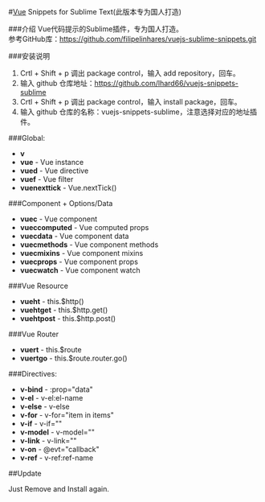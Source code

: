 #[Vue](http:www.vuejs.org) Snippets for Sublime Text(此版本专为国人打造)

###介绍
Vue代码提示的Sublime插件，专为国人打造。  
参考GitHub库：https://github.com/filipelinhares/vuejs-sublime-snippets.git  

###安装说明
1. Crtl + Shift + p 调出 package control，输入 add repository，回车。  
2. 输入 github 仓库地址：https://github.com/lhard66/vuejs-snippets-sublime  
3. Crtl + Shift + p 调出 package control，输入 install package，回车。  
4. 输入 github 仓库的名称：vuejs-snippets-sublime，注意选择对应的地址插件。  

###Global:

* **v**
* **vue** - Vue instance
* **vued** - Vue directive
* **vuef** - Vue filter
* **vuenexttick** - Vue.nextTick()

###Component + Options/Data

* **vuec** - Vue component
* **vueccomputed** - Vue computed props
* **vuecdata** - Vue component data
* **vuecmethods** - Vue component methods
* **vuecmixins** - Vue component mixins
* **vuecprops** - Vue component props
* **vuecwatch** - Vue component watch

###Vue Resource

* **vueht** - this.$http()
* **vuehtget** - this.$http.get()
* **vuehtpost** - this.$http.post()

###Vue Router
* **vuert** - this.$route
* **vuertgo** - this.$route.router.go()

###Directives:

* **v-bind** - :prop="data"
* **v-el** - v-el:el-name
* **v-else** - v-else
* **v-for** - v-for="item in items"
* **v-if** - v-if=""
* **v-model** - v-model=""
* **v-link** - v-link=""
* **v-on** - @evt="callback"
* **v-ref** - v-ref:ref-name

##Update

Just Remove and Install again.
